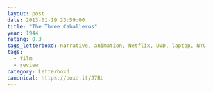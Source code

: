 ```yaml
---
layout: post 
date: 2013-01-19 23:59:00
title: "The Three Caballeros"
year: 1944
rating: 0.3
tags_letterboxd: narrative, animation, Netflix, DVD, laptop, NYC
tags:
  - film
  - review
category: Letterboxd
canonical: https://boxd.it/J7RL
---
```

